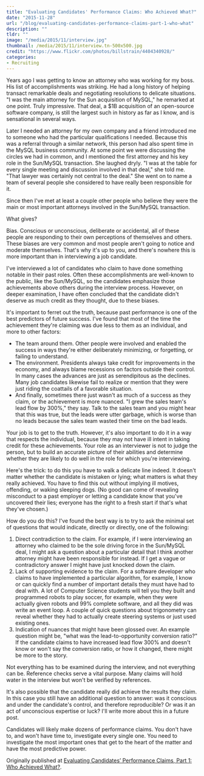 ```yaml
---
title: "Evaluating Candidates' Performance Claims: Who Achieved What?"
date: "2015-11-28"
url: "/blog/evaluating-candidates-performance-claims-part-1-who-what"
description: ""
tldr: ""
image: "/media/2015/11/interview.jpg"
thumbnail: /media/2015/11/interview.tn-500x500.jpg
credit: "https://www.flickr.com/photos/billstrain/4404340928/"
categories:
- Recruiting
---
```

Years ago I was getting to know an attorney who was working for my boss. His list of accomplishments was striking. He had a long history of helping transact remarkable deals and negotiating resolutions to delicate situations. "I was the main attorney for the Sun acquisition of MySQL," he remarked at one point. Truly impressive. That deal, a $1B acquisition of an open-source software company, is still the largest such in history as far as I know, and is sensational in several ways.

Later I needed an attorney for my own company and a friend introduced me to someone who had the particular qualifications I needed. Because this was a referral through a similar network, this person had also spent time in the MySQL business community. At some point we were discussing the circles we had in common, and I mentioned the first attorney and his key role in the Sun/MySQL transaction. She laughed dryly. "I was at the table for every single meeting and discussion involved in that deal," she told me. "That lawyer was certainly not central to the deal." She went on to name a team of several people she considered to have really been responsible for it.

Since then I've met at least a couple other people who believe they were the main or most important attorneys involved in the Sun/MySQL transaction.

What gives?

Bias. Conscious or unconscious, deliberate or accidental, all of these people are responding to their own perceptions of themselves and others. These biases are very common and most people aren't going to notice and moderate themselves. That's why it's up to you, and there's nowhere this is more important than in interviewing a job candidate.

I've interviewed a lot of candidates who claim to have done something notable in their past roles. Often these accomplishments are well-known to the public, like the Sun/MySQL, so the candidates emphasize those achievements above others during the interview process. However, on deeper examination, I have often concluded that the candidate didn't deserve as much credit as they thought, due to these biases.

It's important to ferret out the truth, because past performance is one of the best predictors of future success. I've found that most of the time the achievement they're claiming was due less to them as an individual, and more to other factors:

* The team around them. Other people were involved and enabled the success in ways they're either deliberately minimizing, or forgetting, or failing to understand.
* The environment. Presidents always take credit for improvements in the economy, and always blame recessions on factors outside their control. In many cases the advances are just as serendipitous as the declines. Many job candidates likewise fail to realize or mention that they were just riding the coattails of a favorable situation.
* And finally, sometimes there just wasn't as much of a success as they claim, or the achievement is more nuanced. "I grew the sales team's lead flow by 300%," they say. Talk to the sales team and you might hear that this was true, but the leads were utter garbage, which is worse than no leads because the sales team wasted their time on the bad leads.

Your job is to get to the truth. However, it's also important to do it in a way that respects the individual, because they may not have ill intent in taking credit for these achievements. Your role as an interviewer is not to judge the person, but to build an accurate picture of their abilities and determine whether they are likely to do well in the role for which you're interviewing.

Here's the trick: to do this you have to walk a delicate line indeed. It doesn't matter whether the candidate is mistaken or lying; what matters is what they really achieved. You have to find this out without implying ill motives, offending, or waking sleeping dogs. (No good can come of revealing misconduct to a past employer or letting a candidate know that you've uncovered their lies; everyone has the right to a fresh start if that's what they've chosen.)

How do you do this? I've found the best way is to try to ask the minimal set of questions that would indicate, directly or directly, one of the following:

1. Direct contradiction to the claim. For example, if I were interviewing an attorney who claimed to be the sole driving force in the Sun/MySQL deal, I might ask a question about a particular detail that I think another attorney might have been responsible for instead. If I get a vague or contradictory answer I might have just knocked down the claim.
2. Lack of supporting evidence to the claim. For a software developer who claims to have implemented a particular algorithm, for example, I know or can quickly find a number of important details they must have had to deal with. A lot of Computer Science students will tell you they built and programmed robots to play soccer, for example, when they were actually given robots and 99% complete software, and all they did was write an event loop. A couple of quick questions about trigonometry can reveal whether they had to actually create steering systems or just used existing ones.
3. Indication of nuances that might have been glossed over. An example question might be, "what was the lead-to-opportunity conversion ratio?" If the candidate claims to have increased lead flow 300% and doesn't know or won't say the conversion ratio, or how it changed, there might be more to the story.

Not everything has to be examined during the interview, and not everything can be. Reference checks serve a vital purpose. Many claims will hold water in the interview but won't be verified by references.

It's also possible that the candidate really did achieve the results they claim. In this case you still have an additional question to answer: was it conscious and under the candidate's control, and therefore reproducible? Or was it an act of unconscious expertise or luck? I'll write more about this in a future post.

Candidates will likely make dozens of performance claims. You don't have to, and won't have time to, investigate every single one. You need to investigate the most important ones that get to the heart of the matter and have the most predictive power.

Originally published at   [Evaluating Candidates’ Performance Claims, Part 1: Who Achieved What?](https://www.linkedin.com/pulse/evaluating-candidates-performance-claims-part-1-who-what-schwartz).
